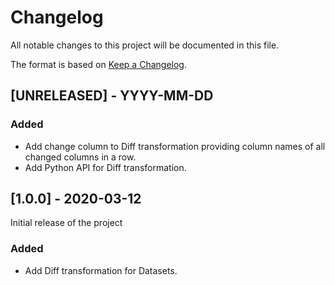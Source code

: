 # Changelog
All notable changes to this project will be documented in this file.

The format is based on [Keep a Changelog](https://keepachangelog.com/en/1.0.0/).

## [UNRELEASED] - YYYY-MM-DD

### Added
- Add change column to Diff transformation providing column names of all changed columns in a row.
- Add Python API for Diff transformation.

## [1.0.0] - 2020-03-12

Initial release of the project

### Added
- Add Diff transformation for Datasets.

